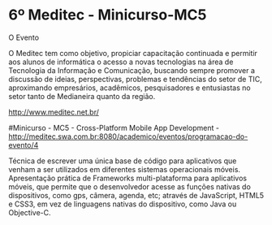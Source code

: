 # 6º Meditec - Minicurso-MC5

O Evento

O Meditec tem como objetivo, propiciar capacitação continuada e permitir aos alunos de informática o acesso a novas tecnologias na área de Tecnologia da Informação e Comunicação, buscando sempre promover a discussão de ideias, perspectivas, problemas e tendências do setor de TIC, aproximando empresários, acadêmicos, pesquisadores e entusiastas no setor tanto de Medianeira quanto da região.

http://www.meditec.net.br/

#Minicurso - MC5 - Cross-Platform Mobile App Development - http://meditec.swa.com.br:8080/academico/eventos/programacao-do-evento/4

Técnica de escrever uma única base de código para aplicativos que venham a ser utilizados em diferentes sistemas operacionais móveis. Apresentação prática de Frameworks multi-plataforma para aplicativos móveis, que permite que o desenvolvedor acesse as funções nativas do dispositivos, como gps, câmera, agenda, etc; através de JavaScript, HTML5 e CSS3, em vez de linguagens nativas do dispositivo, como Java ou Objective-C. 

